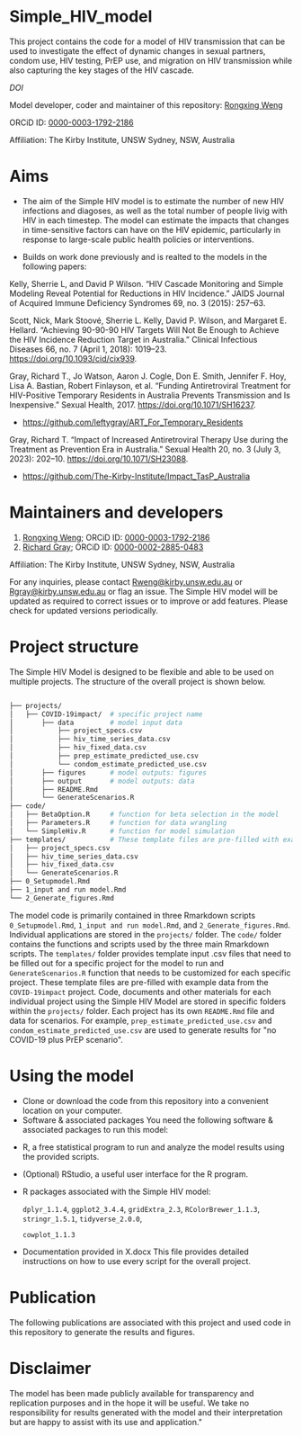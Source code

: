 # Simple_HIV_model

This project contains the code for a model of HIV transmission that can be used to investigate the effect of dynamic changes in sexual partners, condom use, HIV testing, PrEP use, and migration on HIV transmission while also capturing the key stages of the HIV cascade. 

*DOI*

Model developer, coder and maintainer of this repository: [Rongxing Weng](https://github.com/RongxingW)

ORCiD ID: [0000-0003-1792-2186](https://orcid.org/0000-0003-1792-2186) 

Affiliation: The Kirby Institute, UNSW Sydney, NSW, Australia


# Aims
- The aim of the Simple HIV model is to estimate the number of new HIV infections and diagoses, as well as the total number of people livig with HIV in each timestep. The model can estimate the impacts that changes in time-sensitive factors can have on the HIV epidemic, particularly in response to large-scale public health policies or interventions.

- Builds on work done previously and is realted to the models in the following papers:

Kelly, Sherrie L, and David P Wilson. “HIV Cascade Monitoring and Simple Modeling Reveal Potential for Reductions in HIV Incidence.” JAIDS Journal of Acquired Immune Deficiency Syndromes 69, no. 3 (2015): 257–63.

Scott, Nick, Mark Stoové, Sherrie L. Kelly, David P. Wilson, and Margaret E. Hellard. “Achieving 90-90-90 HIV Targets Will Not Be Enough to Achieve the HIV Incidence Reduction Target in Australia.” Clinical Infectious Diseases 66, no. 7 (April 1, 2018): 1019–23. https://doi.org/10.1093/cid/cix939.

Gray, Richard T., Jo Watson, Aaron J. Cogle, Don E. Smith, Jennifer F. Hoy, Lisa A. Bastian, Robert Finlayson, et al. “Funding Antiretroviral Treatment for HIV-Positive Temporary Residents in Australia Prevents Transmission and Is Inexpensive.” Sexual Health, 2017. https://doi.org/10.1071/SH16237.
- https://github.com/leftygray/ART_For_Temporary_Residents

Gray, Richard T. “Impact of Increased Antiretroviral Therapy Use during the Treatment as Prevention Era in Australia.” Sexual Health 20, no. 3 (July 3, 2023): 202–10. https://doi.org/10.1071/SH23088.
- https://github.com/The-Kirby-Institute/Impact_TasP_Australia


# Maintainers and developers
1. [Rongxing Weng](https://github.com/RongxingW); ORCiD ID: [0000-0003-1792-2186](https://orcid.org/0000-0003-1792-2186) 
1. [Richard Gray](https://github.com/leftygray); ORCiD ID: [0000-0002-2885-0483](https://orcid.org/0000-0002-2885-0483) 

Affiliation: The Kirby Institute, UNSW Sydney, NSW, Australia

For any inquiries, please contact Rweng@kirby.unsw.edu.au or Rgray@kirby.unsw.edu.au or flag an issue. The Simple HIV model will be updated as required to correct issues or to improve or add features. Please check for updated versions periodically.


# Project structure 
The Simple HIV Model is designed to be flexible and able to be used on multiple projects. 
The structure of the overall project is shown below.

```bash

├── projects/              
│   ├── COVID-19impact/  # specific project name         
│       ├── data         # model input data
│           ├── project_specs.csv
│           ├── hiv_time_series_data.csv
│           ├── hiv_fixed_data.csv
│           ├── prep_estimate_predicted_use.csv
│           └── condom_estimate_predicted_use.csv
│       ├── figures      # model outputs: figures
│       ├── output       # model outputs: data   
│       ├── README.Rmd
│       └── GenerateScenarios.R 
├── code/
│   ├── BetaOption.R     # function for beta selection in the model
│   ├── Parameters.R     # function for data wrangling 
│   └── SimpleHiv.R      # function for model simulation
├── templates/           # These template files are pre-filled with example data from the `COVID-19impact` project.
│   ├── project_specs.csv
│   ├── hiv_time_series_data.csv
│   ├── hiv_fixed_data.csv
│   └── GenerateScenarios.R 
├── 0_Setupmodel.Rmd
├── 1_input and run model.Rmd
└── 2_Generate_figures.Rmd

```

The model code is primarily contained in three Rmarkdown scripts `0_Setupmodel.Rmd`, `1_input and run model.Rmd`, and `2_Generate_figures.Rmd`.
Individual applications are stored in the `projects/` folder. The `code/` folder contains the functions and scripts used by the three main Rmarkdown scripts.
The `templates/` folder provides template input .csv files that need to be filled out for a specific project for the model to run and `GenerateScenarios.R` function that needs to be customized for each specific project. 
These template files are pre-filled with example data from the `COVID-19impact` project.
Code, documents and other materials for each individual project using the Simple HIV Model are stored in specific folders within the `projects/` folder. 
Each project has its own `README.Rmd` file and data for scenarios. For example, `prep_estimate_predicted_use.csv` and `condom_estimate_predicted_use.csv` are used to generate results for "no COVID-19 plus PrEP scenario".


# Using the model
- Clone or download the code from this repository into a convenient location on your computer.
- Software & associated packages
You need the following software & associated packages to run this model:

* R, a free statistical program to run and analyze the model results using the provided scripts.
* (Optional) RStudio, a useful user interface for the R program.
* R packages associated with the Simple HIV model: 

    `dplyr_1.1.4`, `ggplot2_3.4.4`, `gridExtra_2.3`, `RColorBrewer_1.1.3`, `stringr_1.5.1`, `tidyverse_2.0.0`,
 
    `cowplot_1.1.3` 
    
- Documentation provided in X.docx
This file provides detailed instructions on how to use every script for the overall project. 


# Publication
The following publications are associated with this project and used code in this repository to generate the results and figures.


# Disclaimer
The model has been made publicly available for transparency and replication purposes and in the hope it will be useful. We take no responsibility for results generated with the model and their interpretation but are happy to assist with its use and application."



